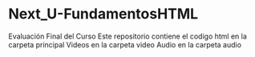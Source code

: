 # Next_U-FundamentosHTML
Evaluación Final del Curso
Este repositorio contiene el codigo html en la carpeta principal
Videos en la carpeta video
Audio en la carpeta audio
